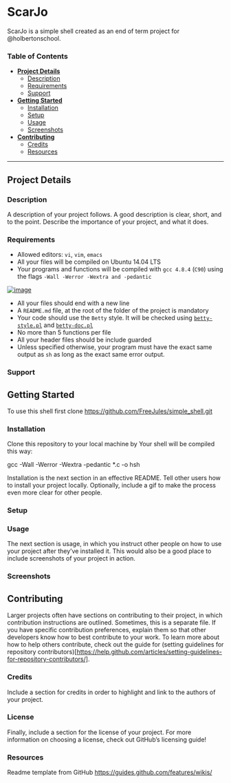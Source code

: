 # ScarJo
ScarJo is a simple shell created as an end of term project for @holbertonschool.

### Table of Contents
* [**Project Details**](#project-details)
	* [Description](#description)
	* [Requirements](#requirements)
	* [Support](#support)
* [**Getting Started**](#getting-started)
    * [Installation](#installation)
    * [Setup](#setup)
	* [Usage](#usage)
    * [Screenshots](#screenshots)
* [**Contributing**](#contributing)
	* [Credits](#credits)
	* [Resources](#resources)
---

## Project Details

### Description
A description of your project follows. A good description is clear, short, and to the point. Describe the importance of your project, and what it does.

### Requirements
- Allowed editors: `vi`, `vim`, `emacs`
- All your files will be compiled on Ubuntu 14.04 LTS
- Your programs and functions will be compiled with `gcc 4.8.4` (`C90`) using the flags `-Wall -Werror -Wextra and -pedantic`

[![image](https://cloud.githubusercontent.com/assets/23224088/24430835/7d83286c-13cd-11e7-9083-aadb330906b8.png)](https://twitter.com/egsy/status/833533513936703489)
- All your files should end with a new line
- A `README.md` file, at the root of the folder of the project is mandatory
- Your code should use the `Betty` style. It will be checked using [`betty-style.pl`](https://github.com/holbertonschool/Betty/blob/master/betty-style.pl) and [`betty-doc.pl`](https://github.com/holbertonschool/Betty/blob/master/betty-doc.pl)
- No more than 5 functions per file
- All your header files should be include guarded
- Unless specified otherwise, your program must have the exact same output as `sh` as long as the exact same error output.

### Support

## Getting Started
To use this shell first clone https://github.com/FreeJules/simple_shell.git
### Installation
Clone this repository to your local machine by Your shell will be compiled this way:

gcc -Wall -Werror -Wextra -pedantic *.c -o hsh


Installation is the next section in an effective README. Tell other users how to install your project locally. Optionally, include a gif to make the process even more clear for other people.

### Setup

### Usage
The next section is usage, in which you instruct other people on how to use your project after they’ve installed it. This would also be a good place to include screenshots of your project in action.

### Screenshots

## Contributing
Larger projects often have sections on contributing to their project, in which contribution instructions are outlined. Sometimes, this is a separate file. If you have specific contribution preferences, explain them so that other developers know how to best contribute to your work. To learn more about how to help others contribute, check out the guide for (setting guidelines for repository contributors)[https://help.github.com/articles/setting-guidelines-for-repository-contributors/].

### Credits
Include a section for credits in order to highlight and link to the authors of your project.

### License
Finally, include a section for the license of your project. For more information on choosing a license, check out GitHub’s licensing guide!

### Resources
Readme template from GitHub https://guides.github.com/features/wikis/

